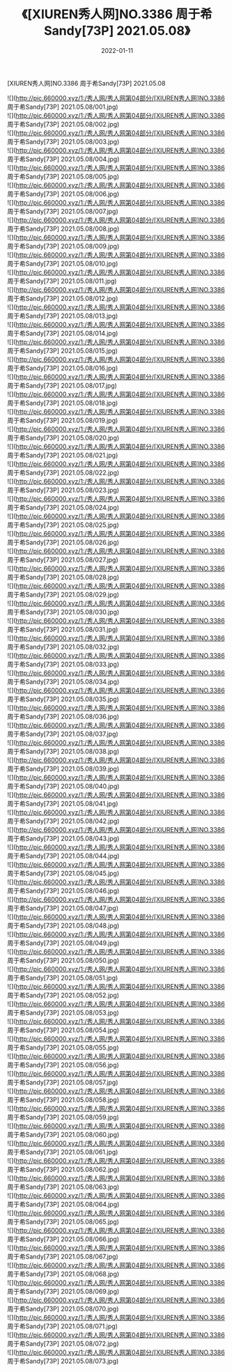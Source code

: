 ﻿---
layout: post
title:  《[XIUREN秀人网]NO.3386 周于希Sandy[73P] 2021.05.08》
date:   2022-01-11
img: http://pic.660000.xyz/1:/秀人网/秀人网第04部分/[XIUREN秀人网]NO.3386 周于希Sandy[73P] 2021.05.08/000.jpg
categories: [美女, 清纯, 唯美]
---

[XIUREN秀人网]NO.3386 周于希Sandy[73P] 2021.05.08

 ![](http://pic.660000.xyz/1:/秀人网/秀人网第04部分/[XIUREN秀人网]NO.3386 周于希Sandy[73P] 2021.05.08/001.jpg) <br>![](http://pic.660000.xyz/1:/秀人网/秀人网第04部分/[XIUREN秀人网]NO.3386 周于希Sandy[73P] 2021.05.08/002.jpg) <br>![](http://pic.660000.xyz/1:/秀人网/秀人网第04部分/[XIUREN秀人网]NO.3386 周于希Sandy[73P] 2021.05.08/003.jpg) <br>![](http://pic.660000.xyz/1:/秀人网/秀人网第04部分/[XIUREN秀人网]NO.3386 周于希Sandy[73P] 2021.05.08/004.jpg) <br>![](http://pic.660000.xyz/1:/秀人网/秀人网第04部分/[XIUREN秀人网]NO.3386 周于希Sandy[73P] 2021.05.08/005.jpg) <br>![](http://pic.660000.xyz/1:/秀人网/秀人网第04部分/[XIUREN秀人网]NO.3386 周于希Sandy[73P] 2021.05.08/006.jpg) <br>![](http://pic.660000.xyz/1:/秀人网/秀人网第04部分/[XIUREN秀人网]NO.3386 周于希Sandy[73P] 2021.05.08/007.jpg) <br>![](http://pic.660000.xyz/1:/秀人网/秀人网第04部分/[XIUREN秀人网]NO.3386 周于希Sandy[73P] 2021.05.08/008.jpg) <br>![](http://pic.660000.xyz/1:/秀人网/秀人网第04部分/[XIUREN秀人网]NO.3386 周于希Sandy[73P] 2021.05.08/009.jpg) <br>![](http://pic.660000.xyz/1:/秀人网/秀人网第04部分/[XIUREN秀人网]NO.3386 周于希Sandy[73P] 2021.05.08/010.jpg) <br>![](http://pic.660000.xyz/1:/秀人网/秀人网第04部分/[XIUREN秀人网]NO.3386 周于希Sandy[73P] 2021.05.08/011.jpg) <br>![](http://pic.660000.xyz/1:/秀人网/秀人网第04部分/[XIUREN秀人网]NO.3386 周于希Sandy[73P] 2021.05.08/012.jpg) <br>![](http://pic.660000.xyz/1:/秀人网/秀人网第04部分/[XIUREN秀人网]NO.3386 周于希Sandy[73P] 2021.05.08/013.jpg) <br>![](http://pic.660000.xyz/1:/秀人网/秀人网第04部分/[XIUREN秀人网]NO.3386 周于希Sandy[73P] 2021.05.08/014.jpg) <br>![](http://pic.660000.xyz/1:/秀人网/秀人网第04部分/[XIUREN秀人网]NO.3386 周于希Sandy[73P] 2021.05.08/015.jpg) <br>![](http://pic.660000.xyz/1:/秀人网/秀人网第04部分/[XIUREN秀人网]NO.3386 周于希Sandy[73P] 2021.05.08/016.jpg) <br>![](http://pic.660000.xyz/1:/秀人网/秀人网第04部分/[XIUREN秀人网]NO.3386 周于希Sandy[73P] 2021.05.08/017.jpg) <br>![](http://pic.660000.xyz/1:/秀人网/秀人网第04部分/[XIUREN秀人网]NO.3386 周于希Sandy[73P] 2021.05.08/018.jpg) <br>![](http://pic.660000.xyz/1:/秀人网/秀人网第04部分/[XIUREN秀人网]NO.3386 周于希Sandy[73P] 2021.05.08/019.jpg) <br>![](http://pic.660000.xyz/1:/秀人网/秀人网第04部分/[XIUREN秀人网]NO.3386 周于希Sandy[73P] 2021.05.08/020.jpg) <br>![](http://pic.660000.xyz/1:/秀人网/秀人网第04部分/[XIUREN秀人网]NO.3386 周于希Sandy[73P] 2021.05.08/021.jpg) <br>![](http://pic.660000.xyz/1:/秀人网/秀人网第04部分/[XIUREN秀人网]NO.3386 周于希Sandy[73P] 2021.05.08/022.jpg) <br>![](http://pic.660000.xyz/1:/秀人网/秀人网第04部分/[XIUREN秀人网]NO.3386 周于希Sandy[73P] 2021.05.08/023.jpg) <br>![](http://pic.660000.xyz/1:/秀人网/秀人网第04部分/[XIUREN秀人网]NO.3386 周于希Sandy[73P] 2021.05.08/024.jpg) <br>![](http://pic.660000.xyz/1:/秀人网/秀人网第04部分/[XIUREN秀人网]NO.3386 周于希Sandy[73P] 2021.05.08/025.jpg) <br>![](http://pic.660000.xyz/1:/秀人网/秀人网第04部分/[XIUREN秀人网]NO.3386 周于希Sandy[73P] 2021.05.08/026.jpg) <br>![](http://pic.660000.xyz/1:/秀人网/秀人网第04部分/[XIUREN秀人网]NO.3386 周于希Sandy[73P] 2021.05.08/027.jpg) <br>![](http://pic.660000.xyz/1:/秀人网/秀人网第04部分/[XIUREN秀人网]NO.3386 周于希Sandy[73P] 2021.05.08/028.jpg) <br>![](http://pic.660000.xyz/1:/秀人网/秀人网第04部分/[XIUREN秀人网]NO.3386 周于希Sandy[73P] 2021.05.08/029.jpg) <br>![](http://pic.660000.xyz/1:/秀人网/秀人网第04部分/[XIUREN秀人网]NO.3386 周于希Sandy[73P] 2021.05.08/030.jpg) <br>![](http://pic.660000.xyz/1:/秀人网/秀人网第04部分/[XIUREN秀人网]NO.3386 周于希Sandy[73P] 2021.05.08/031.jpg) <br>![](http://pic.660000.xyz/1:/秀人网/秀人网第04部分/[XIUREN秀人网]NO.3386 周于希Sandy[73P] 2021.05.08/032.jpg) <br>![](http://pic.660000.xyz/1:/秀人网/秀人网第04部分/[XIUREN秀人网]NO.3386 周于希Sandy[73P] 2021.05.08/033.jpg) <br>![](http://pic.660000.xyz/1:/秀人网/秀人网第04部分/[XIUREN秀人网]NO.3386 周于希Sandy[73P] 2021.05.08/034.jpg) <br>![](http://pic.660000.xyz/1:/秀人网/秀人网第04部分/[XIUREN秀人网]NO.3386 周于希Sandy[73P] 2021.05.08/035.jpg) <br>![](http://pic.660000.xyz/1:/秀人网/秀人网第04部分/[XIUREN秀人网]NO.3386 周于希Sandy[73P] 2021.05.08/036.jpg) <br>![](http://pic.660000.xyz/1:/秀人网/秀人网第04部分/[XIUREN秀人网]NO.3386 周于希Sandy[73P] 2021.05.08/037.jpg) <br>![](http://pic.660000.xyz/1:/秀人网/秀人网第04部分/[XIUREN秀人网]NO.3386 周于希Sandy[73P] 2021.05.08/038.jpg) <br>![](http://pic.660000.xyz/1:/秀人网/秀人网第04部分/[XIUREN秀人网]NO.3386 周于希Sandy[73P] 2021.05.08/039.jpg) <br>![](http://pic.660000.xyz/1:/秀人网/秀人网第04部分/[XIUREN秀人网]NO.3386 周于希Sandy[73P] 2021.05.08/040.jpg) <br>![](http://pic.660000.xyz/1:/秀人网/秀人网第04部分/[XIUREN秀人网]NO.3386 周于希Sandy[73P] 2021.05.08/041.jpg) <br>![](http://pic.660000.xyz/1:/秀人网/秀人网第04部分/[XIUREN秀人网]NO.3386 周于希Sandy[73P] 2021.05.08/042.jpg) <br>![](http://pic.660000.xyz/1:/秀人网/秀人网第04部分/[XIUREN秀人网]NO.3386 周于希Sandy[73P] 2021.05.08/043.jpg) <br>![](http://pic.660000.xyz/1:/秀人网/秀人网第04部分/[XIUREN秀人网]NO.3386 周于希Sandy[73P] 2021.05.08/044.jpg) <br>![](http://pic.660000.xyz/1:/秀人网/秀人网第04部分/[XIUREN秀人网]NO.3386 周于希Sandy[73P] 2021.05.08/045.jpg) <br>![](http://pic.660000.xyz/1:/秀人网/秀人网第04部分/[XIUREN秀人网]NO.3386 周于希Sandy[73P] 2021.05.08/046.jpg) <br>![](http://pic.660000.xyz/1:/秀人网/秀人网第04部分/[XIUREN秀人网]NO.3386 周于希Sandy[73P] 2021.05.08/047.jpg) <br>![](http://pic.660000.xyz/1:/秀人网/秀人网第04部分/[XIUREN秀人网]NO.3386 周于希Sandy[73P] 2021.05.08/048.jpg) <br>![](http://pic.660000.xyz/1:/秀人网/秀人网第04部分/[XIUREN秀人网]NO.3386 周于希Sandy[73P] 2021.05.08/049.jpg) <br>![](http://pic.660000.xyz/1:/秀人网/秀人网第04部分/[XIUREN秀人网]NO.3386 周于希Sandy[73P] 2021.05.08/050.jpg) <br>![](http://pic.660000.xyz/1:/秀人网/秀人网第04部分/[XIUREN秀人网]NO.3386 周于希Sandy[73P] 2021.05.08/051.jpg) <br>![](http://pic.660000.xyz/1:/秀人网/秀人网第04部分/[XIUREN秀人网]NO.3386 周于希Sandy[73P] 2021.05.08/052.jpg) <br>![](http://pic.660000.xyz/1:/秀人网/秀人网第04部分/[XIUREN秀人网]NO.3386 周于希Sandy[73P] 2021.05.08/053.jpg) <br>![](http://pic.660000.xyz/1:/秀人网/秀人网第04部分/[XIUREN秀人网]NO.3386 周于希Sandy[73P] 2021.05.08/054.jpg) <br>![](http://pic.660000.xyz/1:/秀人网/秀人网第04部分/[XIUREN秀人网]NO.3386 周于希Sandy[73P] 2021.05.08/055.jpg) <br>![](http://pic.660000.xyz/1:/秀人网/秀人网第04部分/[XIUREN秀人网]NO.3386 周于希Sandy[73P] 2021.05.08/056.jpg) <br>![](http://pic.660000.xyz/1:/秀人网/秀人网第04部分/[XIUREN秀人网]NO.3386 周于希Sandy[73P] 2021.05.08/057.jpg) <br>![](http://pic.660000.xyz/1:/秀人网/秀人网第04部分/[XIUREN秀人网]NO.3386 周于希Sandy[73P] 2021.05.08/058.jpg) <br>![](http://pic.660000.xyz/1:/秀人网/秀人网第04部分/[XIUREN秀人网]NO.3386 周于希Sandy[73P] 2021.05.08/059.jpg) <br>![](http://pic.660000.xyz/1:/秀人网/秀人网第04部分/[XIUREN秀人网]NO.3386 周于希Sandy[73P] 2021.05.08/060.jpg) <br>![](http://pic.660000.xyz/1:/秀人网/秀人网第04部分/[XIUREN秀人网]NO.3386 周于希Sandy[73P] 2021.05.08/061.jpg) <br>![](http://pic.660000.xyz/1:/秀人网/秀人网第04部分/[XIUREN秀人网]NO.3386 周于希Sandy[73P] 2021.05.08/062.jpg) <br>![](http://pic.660000.xyz/1:/秀人网/秀人网第04部分/[XIUREN秀人网]NO.3386 周于希Sandy[73P] 2021.05.08/063.jpg) <br>![](http://pic.660000.xyz/1:/秀人网/秀人网第04部分/[XIUREN秀人网]NO.3386 周于希Sandy[73P] 2021.05.08/064.jpg) <br>![](http://pic.660000.xyz/1:/秀人网/秀人网第04部分/[XIUREN秀人网]NO.3386 周于希Sandy[73P] 2021.05.08/065.jpg) <br>![](http://pic.660000.xyz/1:/秀人网/秀人网第04部分/[XIUREN秀人网]NO.3386 周于希Sandy[73P] 2021.05.08/066.jpg) <br>![](http://pic.660000.xyz/1:/秀人网/秀人网第04部分/[XIUREN秀人网]NO.3386 周于希Sandy[73P] 2021.05.08/067.jpg) <br>![](http://pic.660000.xyz/1:/秀人网/秀人网第04部分/[XIUREN秀人网]NO.3386 周于希Sandy[73P] 2021.05.08/068.jpg) <br>![](http://pic.660000.xyz/1:/秀人网/秀人网第04部分/[XIUREN秀人网]NO.3386 周于希Sandy[73P] 2021.05.08/069.jpg) <br>![](http://pic.660000.xyz/1:/秀人网/秀人网第04部分/[XIUREN秀人网]NO.3386 周于希Sandy[73P] 2021.05.08/070.jpg) <br>![](http://pic.660000.xyz/1:/秀人网/秀人网第04部分/[XIUREN秀人网]NO.3386 周于希Sandy[73P] 2021.05.08/071.jpg) <br>![](http://pic.660000.xyz/1:/秀人网/秀人网第04部分/[XIUREN秀人网]NO.3386 周于希Sandy[73P] 2021.05.08/072.jpg) <br>![](http://pic.660000.xyz/1:/秀人网/秀人网第04部分/[XIUREN秀人网]NO.3386 周于希Sandy[73P] 2021.05.08/073.jpg) <br>